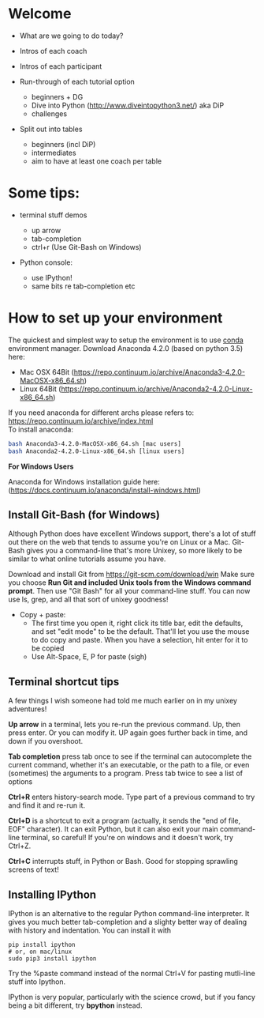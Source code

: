 # Welcome

* What are we going to do today?

* Intros of each coach

* Intros of each participant

* Run-through of each tutorial option
    - beginners + DG
    - Dive into Python (http://www.diveintopython3.net/) aka DiP
    - challenges


* Split out into tables
    - beginners (incl DiP)
    - intermediates
    - aim to have at least one coach per table


# Some tips:

* terminal stuff demos
    - up arrow
    - tab-completion
    - ctrl+r
(Use Git-Bash on Windows)

* Python console:
    - use IPython!
    - same bits re tab-completion etc


# How to set up your environment

The quickest and simplest way to setup the environment is to use [conda](https://store.continuum.io) environment manager. 
Download Anaconda 4.2.0 (based on python 3.5) here:
+ Mac OSX 64Bit (https://repo.continuum.io/archive/Anaconda3-4.2.0-MacOSX-x86_64.sh)
+ Linux 64Bit (https://repo.continuum.io/archive/Anaconda2-4.2.0-Linux-x86_64.sh)

If you need anaconda for different archs please refers to: https://repo.continuum.io/archive/index.html
<br>
To install anaconda: 
```bash
bash Anaconda3-4.2.0-MacOSX-x86_64.sh [mac users]
bash Anaconda2-4.2.0-Linux-x86_64.sh [linux users]
```
**For Windows Users**

Anaconda for Windows installation guide here: (https://docs.continuum.io/anaconda/install-windows.html) 


## Install Git-Bash (for Windows)

Although Python does have excellent Windows support, there's a lot of stuff out there on the web that tends to assume you're on Linux or a Mac.  Git-Bash gives you a command-line that's more Unixey, so more likely to be similar to what online tutorials assume you have.

Download and install Git from https://git-scm.com/download/win
Make sure you choose **Run Git and included Unix tools from the Windows command prompt**.
Then use "Git Bash" for all your command-line stuff.  You can now use ls, grep, and all that sort of unixey goodness!

* Copy + paste:
    - The first time you open it, right click its title bar, edit the defaults, and set "edit mode" to be the default.  That'll let you use the mouse to do copy and paste.  When you have a selection, hit enter for it to be copied
    - Use Alt-Space, E, P for paste (sigh)


## Terminal shortcut tips

A few things I wish someone had told me much earlier on in my unixey adventures!

**Up arrow** in a terminal, lets you re-run the previous command.  Up, then press enter.  Or you can modify it.  UP again goes further back in time, and down if you overshoot.

**Tab completion** press tab once to see if the terminal can autocomplete the current command, whether it's an executable, or the path to a file, or even (sometimes) the arguments to a program.  Press tab twice to see a list of options

**Ctrl+R** enters history-search mode.  Type part of a previous command to try and find it and re-run it.

**Ctrl+D** is a shortcut to exit a program (actually, it sends the "end of file, EOF" character).  It can exit Python, but it can also exit your main command-line terminal, so careful!  If you're on windows and it doesn't work, try Ctrl+Z.

**Ctrl+C** interrupts stuff, in Python or Bash.  Good for stopping sprawling screens of text!


## Installing IPython

IPython is an alternative to the regular Python command-line interpreter.  It gives you much better tab-completion and a slighty better way of dealing with history and indentation.  You can install it with

    pip install ipython
    # or, on mac/linux
    sudo pip3 install ipython

Try the %paste command instead of the normal Ctrl+V for pasting mutli-line stuff into Ipython.

IPython is very popular, particularly with the science crowd, but if you fancy being a bit different, try **bpython** instead.


